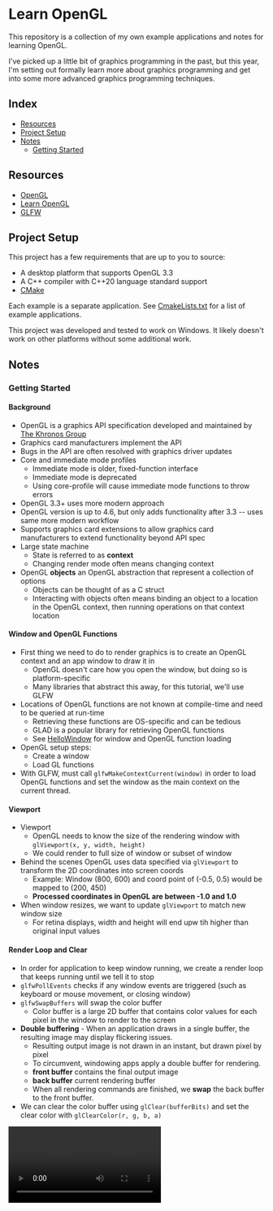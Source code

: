 # Learn OpenGL

This repository is a collection of my own example applications and notes for learning OpenGL.

I've picked up a little bit of graphics programming in the past, but this year, I'm setting out formally learn more about graphics programming and get into some more advanced graphics programming techniques.

## Index

- [Resources](#resources)
- [Project Setup](#project-setup)
- [Notes](#notes)
  - [Getting Started](#getting-started)

## Resources

- [OpenGL](https://www.opengl.org/)
- [Learn OpenGL](https://learnopengl.com/)
- [GLFW](https://www.glfw.org/documentation.html)

## Project Setup

This project has a few requirements that are up to you to source:

- A desktop platform that supports OpenGL 3.3
- A C++ compiler with C++20 language standard support
- [CMake](https://cmake.org/)

Each example is a separate application. See [CmakeLists.txt](./CMakeLists.txt) for a list of example applications.

This project was developed and tested to work on Windows. It likely doesn't work on other platforms without some additional work.

## Notes

### Getting Started

#### Background

- OpenGL is a graphics API specification developed and maintained by [The Khronos Group](https://www.khronos.org/)
- Graphics card manufacturers implement the API
- Bugs in the API are often resolved with graphics driver updates
- Core and immediate mode profiles
  - Immediate mode is older, fixed-function interface
  - Immediate mode is deprecated
  - Using core-profile will cause immediate mode functions to throw errors
- OpenGL 3.3+ uses more modern approach
- OpenGL version is up to 4.6, but only adds functionality after 3.3 -- uses same more modern workflow
- Supports graphics card extensions to allow graphics card manufacturers to extend functionality beyond API spec
- Large state machine
  - State is referred to as **context**
  - Changing render mode often means changing context
- OpenGL **objects** an OpenGL abstraction that represent a collection of options
  - Objects can be thought of as a C struct
  - Interacting with objects often means binding an object to a location in the OpenGL context, then running operations on that context location

#### Window and OpenGL Functions

- First thing we need to do to render graphics is to create an OpenGL context and an app window to draw it in
  - OpenGL doesn't care how you open the window, but doing so is platform-specific
  - Many libraries that abstract this away, for this tutorial, we'll use GLFW
- Locations of OpenGL functions are not known at compile-time and need to be queried at run-time
  - Retrieving these functions are OS-specific and can be tedious
  - GLAD is a popular library for retrieving OpenGL functions
  - See [HelloWindow](./Source/Example/2_HelloWindow/Main.cpp) for window and OpenGL function loading
- OpenGL setup steps:
  - Create a window
  - Load GL functions
- With GLFW, must call `glfwMakeContextCurrent(window)` in order to load OpenGL functions and set the window as the main context on the current thread.

#### Viewport

- Viewport
  - OpenGL needs to know the size of the rendering window with `glViewport(x, y, width, height)`
  - We could render to full size of window or subset of window
- Behind the scenes OpenGL uses data specified via `glViewport` to transform the 2D coordinates into screen coords
  - Example: Window (800, 600) and coord point of (-0.5, 0.5) would be mapped to (200, 450)
  - **Processed coordinates in OpenGL are between -1.0 and 1.0**
- When window resizes, we want to update `glViewport` to match new window size
  - For retina displays, width and height will end upw tih higher than original input values

#### Render Loop and Clear

- In order for application to keep window running, we create a render loop that keeps running until we tell it to stop
- `glfwPollEvents` checks if any window events are triggered (such as keyboard or mouse movement, or closing window)
- `glfwSwapBuffers` will swap the color buffer
  - Color buffer is a large 2D buffer that contains color values for each pixel in the window to render to the screen
- **Double buffering** - When an application draws in a single buffer, the resulting image may display flickering issues.
  - Resulting output image is not drawn in an instant, but drawn pixel by pixel
  - To circumvent, windowing apps apply a double buffer for rendering.
  - **front buffer** contains the final output image
  - **back buffer** current rendering buffer
  - When all rendering commands are finished, we **swap** the back buffer to the front buffer.
- We can clear the color buffer using `glClear(bufferBits)` and set the clear color with `glClearColor(r, g, b, a)`

<video src="./Asset/ClearColorWheel.mp4" autoplay loop></video>
